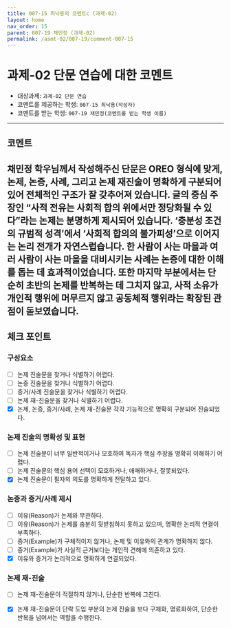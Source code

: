```yaml
---
title: 007-15 최낙용의 코멘트c (과제-02) 
layout: home
nav_order: 15
parent: 007-19 채민정 (과제-02)
permalink: /asmt-02/007-19/comment-007-15
---
```


# 과제-02 단문 연습에 대한 코멘트

- 대상과제: `과제-02 단문 연습`
- 코멘트를 제공하는 학생: `007-15 최낙용(작성자)` 
- 코멘트를 받는 학생: `007-19 채민정(코멘트를 받는 학생 이름)` 

---

## 코멘트

채민정 학우님께서 작성해주신 단문은 OREO 형식에 맞게, 논제, 논증, 사례, 그리고 논제 재진술이 명확하게 구분되어 있어 전체적인 구조가 잘 갖추어져 있습니다. 글의 중심 주장인 “사적 전유는 사회적 합의 위에서만 정당화될 수 있다”라는 논제는 분명하게 제시되어 있습니다. ‘충분성 조건의 규범적 성격’에서 ‘사회적 합의의 불가피성’으로 이어지는 논리 전개가 자연스럽습니다. 한 사람이 사는 마을과 여러 사람이 사는 마을을 대비시키는 사례는 논증에 대한 이해를 돕는 데 효과적이었습니다. 또한 마지막 부분에서는 단순히 초반의 논제를 반복하는 데 그치지 않고, 사적 소유가 개인적 행위에 머무르지 않고 공동체적 행위라는 확장된 관점이 돋보였습니다.
---

## 체크 포인트

### **구성요소**
- [ ] 논제 진술문을 찾거나 식별하기 어렵다.
- [ ] 논증 진술문을 찾거나 식별하기 어렵다.
- [ ] 증거/사례 진술문을 찾거나 식별하기 어렵다.
- [ ] 논제 재-진술문을 찾거나 식별하기 어렵다.
- [x] 논제, 논증, 증거/사례, 논제 재-진술문 각각 기능적으로 명확히 구분되어 진술되었다.

### **논제 진술의 명확성 및 표현**  
- [ ] 논제 진술문이 너무 일반적이거나 모호하여 독자가 핵심 주장을 명확히 이해하기 어렵다.  
- [ ] 논제 진술문의 핵심 용어 선택이 모호하거나, 애매하거나, 잘못되었다.  
- [x] 논제 진술문이 필자의 의도를 명확하게 전달하고 있다.  

### **논증과 증거/사례 제시**  
- [ ] 이유(Reason)가 논제와 무관하다.
- [ ] 이유(Reason)가 논제를 충분히 뒷받침하지 못하고 있으며, 명확한 논리적 연결이 부족하다.  
- [ ] 증거(Example)가 구체적이지 않거나, 논제 및 이유와의 관계가 명확하지 않다. 
- [ ] 증거(Example)가 사실적 근거보다는 개인적 견해에 의존하고 있다.  
- [x] 이유와 증거가 논리적으로 명확하게 연결되었다.  

### **논제 재-진술**  
- [ ] 논제 재-진술문이 적절하지 않거나, 단순한 반복에 그친다.   
- [x] 논제 재-진술문이 단락 도입 부분의 논제 진술을 보다 구체화, 명료화하여, 단순한 반복을 넘어서는 역할을 수행한다.  

